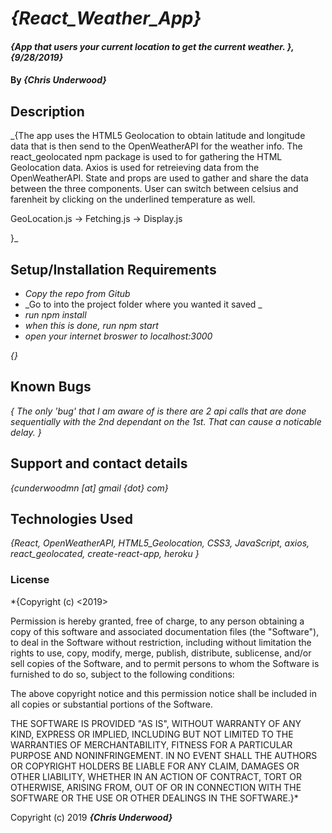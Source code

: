 # _{React_Weather_App}_

#### _{App that users your current location to get the current weather. }, {9/28/2019}_

#### By _**{Chris Underwood}**_

## Description

\_{The app uses the HTML5 Geolocation to obtain latitude and longitude data that is then send to the OpenWeatherAPI for the weather info. The react_geolocated npm package is used to for gathering the HTML Geolocation data. Axios is used for retreieving data from the OpenWeatherAPI. State and props are used to gather and share the data between the three components. User can switch between celsius and farenheit by clicking on the underlined temperature as well.

GeoLocation.js -> Fetching.js -> Display.js

}\_

## Setup/Installation Requirements

- _Copy the repo from Gitub_
- _Go to into the project folder where you wanted it saved _
- _run npm install_
- _when this is done, run npm start_
- _open your internet broswer to localhost:3000_

_{}_

## Known Bugs

_{ The only 'bug' that I am aware of is there are 2 api calls that are done sequentially with the 2nd dependant on the 1st. That can cause a noticable delay. }_

## Support and contact details

_{cunderwoodmn [at] gmail {dot} com}_

## Technologies Used

_{React, OpenWeatherAPI, HTML5_Geolocation, CSS3, JavaScript, axios, react_geolocated, create-react-app, heroku }_

### License

\*{Copyright (c) <2019> <Chris Underwood>

Permission is hereby granted, free of charge, to any person obtaining a copy
of this software and associated documentation files (the "Software"), to deal
in the Software without restriction, including without limitation the rights
to use, copy, modify, merge, publish, distribute, sublicense, and/or sell
copies of the Software, and to permit persons to whom the Software is
furnished to do so, subject to the following conditions:

The above copyright notice and this permission notice shall be included in all
copies or substantial portions of the Software.

THE SOFTWARE IS PROVIDED "AS IS", WITHOUT WARRANTY OF ANY KIND, EXPRESS OR
IMPLIED, INCLUDING BUT NOT LIMITED TO THE WARRANTIES OF MERCHANTABILITY,
FITNESS FOR A PARTICULAR PURPOSE AND NONINFRINGEMENT. IN NO EVENT SHALL THE
AUTHORS OR COPYRIGHT HOLDERS BE LIABLE FOR ANY CLAIM, DAMAGES OR OTHER
LIABILITY, WHETHER IN AN ACTION OF CONTRACT, TORT OR OTHERWISE, ARISING FROM,
OUT OF OR IN CONNECTION WITH THE SOFTWARE OR THE USE OR OTHER DEALINGS IN THE
SOFTWARE.}\*

Copyright (c) 2019 **_{Chris Underwood}_**
